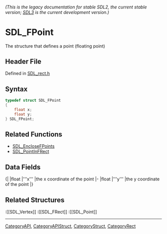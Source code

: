 ###### (This is the legacy documentation for stable SDL2, the current stable version; [SDL3](https://wiki.libsdl.org/SDL3/) is the current development version.)
# SDL_FPoint

The structure that defines a point (floating point)

## Header File

Defined in [SDL_rect.h](https://github.com/libsdl-org/SDL/blob/SDL2/include/SDL_rect.h)

## Syntax

```c
typedef struct SDL_FPoint
{
    float x;
    float y;
} SDL_FPoint;
```

## Related Functions

* [SDL_EncloseFPoints](SDL_EncloseFPoints)
* [SDL_PointInFRect](SDL_PointInFRect)


## Data Fields

{|
|float
|'''x'''
|the x coordinate of the point
|-
|float
|'''y'''
|the y coordinate of the point
|}

## Related Structures

:[[SDL_Vertex]]
:[[SDL_FRect]]
:[[SDL_Point]]

----
[CategoryAPI](CategoryAPI), [CategoryAPIStruct](CategoryAPIStruct), [CategoryStruct](CategoryStruct), [CategoryRect](CategoryRect)


